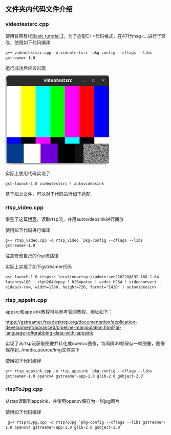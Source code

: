 ## 文件夹内代码文件介绍



### videotestsrc.cpp

使用官网教程[Basic tutorial 2](https://gstreamer.freedesktop.org/documentation/tutorials/basic/concepts.html?gi-language=c)，为了适配C++代码格式，在47行msg=...进行了修改，使用如下代码编译

```
g++ videotestsrc.cpp -o videotestsrc `pkg-config --cflags --libs gstreamer-1.0`
```

运行成功后应该出现

![Screenshot from 2022-05-25 14-36-19](https://raw.githubusercontent.com/ytikewk/Blog_pics/main/Screenshot%20from%202022-05-25%2014-36-19.png)



实际上使用代码实现了

```
gst-launch-1.0 videotestsrc ! autovideosink
```

基于如上文件，可以对于代码进行如下适配





### rtsp_video.cpp

借鉴了这篇[博客](https://gist.github.com/SJRyu/3ec4c0ad9820242eff9ced1b516e78a8)，读取rtsp流，并用autovideosink进行播放

使用如下代码进行编译

```
g++ rtsp_video.cpp -o rtsp_video `pkg-config --cflags --libs gstreamer-1.0`
```

注意修改自己的rtsp流路径

实际上实现了如下gstreamer代码

```
gst-launch-1.0 rtspsrc location=rtsp://admin:seu228228@192.168.1.64 latency=100 ! rtph264depay ! h264parse ! avdec_h264 ! videoconvert ! video/x-raw, width=1280, height=720, format="I420" ! autovideosink
```





### rtsp_appsin.cpp


appsrc和appsink教程可以参考官网教程，地址如下：

https://gstreamer.freedesktop.org/documentation/application-development/advanced/pipeline-manipulation.html?gi-language=c#grabbing-data-with-appsink

实现了从rtsp流获取图像并转化成opencv图像，每间隔30帧保存一帧图像，图像保存到../media_source/img文件夹下

使用如下代码编译

```
g++ rtsp_appsink.cpp -o rtsp_appsink `pkg-config --cflags --libs gstreamer-1.0 opencv4 gstreamer-app-1.0 glib-2.0 gobject-2.0`
```

### rtspToJpg.cpp

从rtsp读取到appsink，并使用opencv保存为一张jpg图片

使用如下代码编译

```
 g++ rtspToJpg.cpp -o rtspToJpg `pkg-config --cflags --libs gstreamer-1.0 opencv4 gstreamer-app-1.0 glib-2.0 gobject-2.0`
```